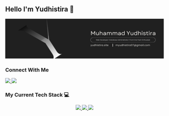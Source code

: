## Hello I'm Yudhistira 👋

![MuhammadYudhistira](img/banner.png)

### Connect With Me

  <a href="https://www.instagram.com/myudhistira07/">
    <img src="https://skillicons.dev/icons?i=instagram" />
  </a>
  <a href="https://www.linkedin.com/in/myudhistira">
    <img src="https://skillicons.dev/icons?i=linkedin" />
  </a>

### My Current Tech Stack 💻

<p align="center">
  <a href="#">
    <img src="https://skillicons.dev/icons?i=ts,react,next,vite,vue&perline=5" />
  </a>
  <a href="#">
    <img src="https://skillicons.dev/icons?i=nodejs,express,nest,php,laravel,java,spring&perline=7" />
  </a>
  <a href="#">
    <img src="https://skillicons.dev/icons?i=mysql,postgres,mongo,prisma,supabase&perline=5" />
  </a>
</p>

<!--
**MuhammadYudhistira/MuhammadYudhistira** is a ✨ _special_ ✨ repository because its `README.md` (this file) appears on your GitHub profile.

Here are some ideas to get you started:

- 🔭 I’m currently working on ...
- 🌱 I’m currently learning ...
- 👯 I’m looking to collaborate on ...
- 🤔 I’m looking for help with ...
- 💬 Ask me about ...
- 📫 How to reach me: ...
- 😄 Pronouns: ...
- ⚡ Fun fact: ...
-->
